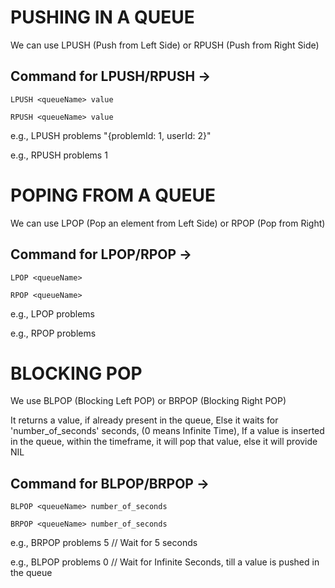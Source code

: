 # PUSHING IN A QUEUE
We can use LPUSH (Push from Left Side) or RPUSH (Push from Right Side)

## Command for LPUSH/RPUSH -> 
    LPUSH <queueName> value

    RPUSH <queueName> value
e.g., LPUSH problems "{problemId: 1, userId: 2}"

e.g., RPUSH problems 1


# POPING FROM A QUEUE
We can use LPOP (Pop an element from Left Side) or RPOP (Pop from Right)

## Command for LPOP/RPOP ->
    LPOP <queueName>

    RPOP <queueName>
e.g., LPOP problems

e.g., RPOP problems


# BLOCKING POP
We use BLPOP (Blocking Left POP) or BRPOP (Blocking Right POP)

It returns a value, if already present in the queue,
Else it waits for 'number_of_seconds' seconds, (0 means Infinite Time), If a value is inserted in the queue, within the timeframe, it will pop that value, else it will provide NIL

## Command for BLPOP/BRPOP ->
    BLPOP <queueName> number_of_seconds

    BRPOP <queueName> number_of_seconds
e.g., BRPOP problems 5      // Wait for 5 seconds

e.g., BLPOP problems 0      // Wait for Infinite Seconds, till a value is pushed in the queue